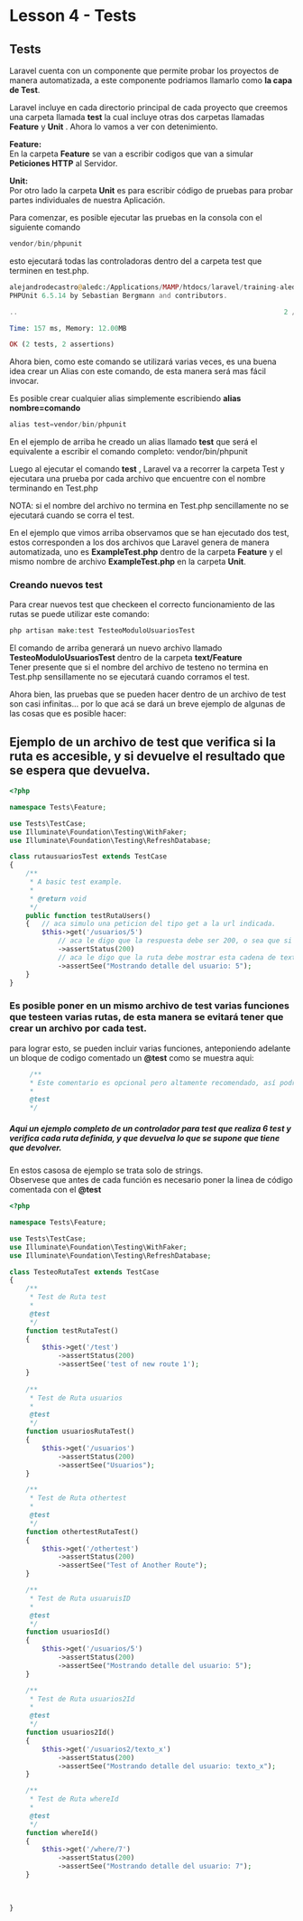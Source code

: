 # Lesson 4 - Tests

## Tests

Laravel cuenta con un componente que permite probar los proyectos de manera automatizada, a este componente podriamos llamarlo como __la capa de Test__.

Laravel incluye en cada directorio principal de cada proyecto que creemos una carpeta llamada __test__ la cual incluye otras dos carpetas llamadas __Feature__ y __Unit__ .   Ahora lo vamos a ver con detenimiento.   

 __Feature:__   
En la carpeta __Feature__ se van a escribir codigos que van a simular __Peticiones HTTP__ al Servidor.  

__Unit:__  
Por otro lado la carpeta __Unit__ es para escribir código de pruebas para probar partes individuales de nuestra Aplicación.  



Para comenzar, es posible ejecutar las pruebas en la consola con el siguiente comando

```php
vendor/bin/phpunit
```
esto ejecutará todas las controladoras dentro del a carpeta test que terminen en test.php.   
```php
alejandrodecastro@aledc:/Applications/MAMP/htdocs/laravel/training-aledc$ vendor/bin/phpunit
PHPUnit 6.5.14 by Sebastian Bergmann and contributors.

..                                                                  2 / 2 (100%)

Time: 157 ms, Memory: 12.00MB

OK (2 tests, 2 assertions)
```


Ahora bien, como este comando se utilizará varias veces, es una buena idea crear un Alias con este comando, de esta manera será  mas fácil invocar.

Es posible crear cualquier alias simplemente escribiendo __alias  nombre=comando__    

```php
alias test=vendor/bin/phpunit
```
En el ejemplo de arriba he creado un alias llamado __test__ que será el equivalente a escribir el comando completo: vendor/bin/phpunit    


Luego al ejecutar el comando __test__ , Laravel va a recorrer la carpeta Test y ejecutara una prueba por cada archivo que encuentre con el nombre terminando en Test.php

NOTA:  si el nombre del archivo no termina en Test.php sencillamente no se ejecutará cuando se corra el test.

En el ejemplo que vimos arriba observamos que se han ejecutado dos test, estos corresponden a los dos archivos que Laravel genera de manera automatizada, uno es  __ExampleTest.php__ dentro de la carpeta __Feature__ y el mismo nombre de archivo __ExampleTest.php__ en la carpeta __Unit__.  



### Creando nuevos test

Para crear nuevos test que checkeen el correcto funcionamiento de las rutas se puede utilizar este comando:
```php
php artisan make:test TesteoModuloUsuariosTest
```

El comando de arriba generará un nuevo archivo llamado __TesteoModuloUsuariosTest__ dentro de la carpeta __text/Feature__  
Tener presente que si el nombre del archivo de testeno no termina en Test.php sensillamente no se ejecutará cuando corramos el test.

Ahora bien, las pruebas que se pueden hacer dentro de un archivo de test son casi infinitas... por lo que acá se dará un breve ejemplo de algunas de las cosas que es posible hacer:


## Ejemplo de un archivo de test que verifica si la ruta es accesible, y si devuelve el resultado que se espera que devuelva.

```php
<?php

namespace Tests\Feature;

use Tests\TestCase;
use Illuminate\Foundation\Testing\WithFaker;
use Illuminate\Foundation\Testing\RefreshDatabase;

class rutausuariosTest extends TestCase
{
    /**
     * A basic test example.
     *
     * @return void
     */
    public function testRutaUsers()
    {   // aca simulo una peticion del tipo get a la url indicada.
        $this->get('/usuarios/5')
            // aca le digo que la respuesta debe ser 200, o sea que si encuentre la url
            ->assertStatus(200)            
            // aca le digo que la ruta debe mostrar esta cadena de texto.
            ->assertSee("Mostrando detalle del usuario: 5");
    }
}

```

### Es posible poner en un mismo archivo de test varias funciones que testeen varias rutas, de esta manera se evitará tener que crear un archivo por cada test.

para lograr esto, se pueden incluir varias funciones, anteponiendo adelante un bloque de codigo comentado un __@test__ como se muestra aqui:    

```php
     /**
     * Este comentario es opcional pero altamente recomendado, así podremos saber que está testeando la función.
     *
     @test
     */
```

##### Aqui un ejemplo completo de un controlador para test que realiza 6 test y verifica cada ruta definida, y que devuelva lo que se supone que tiene que devolver.  
En estos casosa de ejemplo se trata solo de strings.   
Observese que antes de cada función es necesario poner la linea de código comentada con el __@test__ 


```php
<?php

namespace Tests\Feature;

use Tests\TestCase;
use Illuminate\Foundation\Testing\WithFaker;
use Illuminate\Foundation\Testing\RefreshDatabase;

class TesteoRutaTest extends TestCase
{
    /**
     * Test de Ruta test
     *
     @test
     */
    function testRutaTest()
    {
        $this->get('/test')
            ->assertStatus(200)
            ->assertSee('test of new route 1');
    }
    
    /**
     * Test de Ruta usuarios
     *
     @test
     */
    function usuariosRutaTest()
    {
        $this->get('/usuarios')
            ->assertStatus(200)
            ->assertSee("Usuarios");
    }

    /**
     * Test de Ruta othertest
     *
     @test
     */
    function othertestRutaTest()
    {
        $this->get('/othertest')
            ->assertStatus(200)
            ->assertSee("Test of Another Route");
    }

    /**
     * Test de Ruta usuaruisID
     *
     @test
     */
    function usuariosId()
    {
        $this->get('/usuarios/5')
            ->assertStatus(200)
            ->assertSee("Mostrando detalle del usuario: 5");
    }

    /**
     * Test de Ruta usuarios2Id
     *
     @test
     */
    function usuarios2Id()
    {
        $this->get('/usuarios2/texto_x')
            ->assertStatus(200)
            ->assertSee("Mostrando detalle del usuario: texto_x");
    }

    /**
     * Test de Ruta whereId
     *
     @test
     */
    function whereId()
    {
        $this->get('/where/7')
            ->assertStatus(200)
            ->assertSee("Mostrando detalle del usuario: 7");
    }

    
    
}
```








